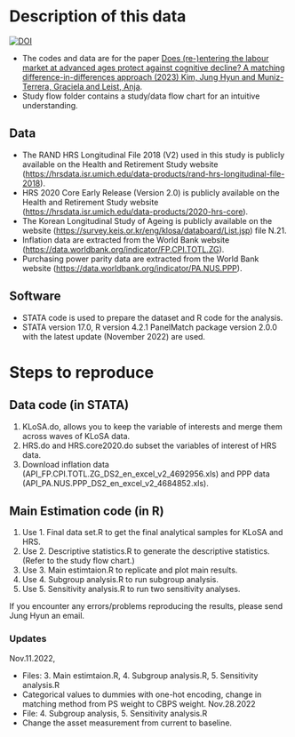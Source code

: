 # Description of this data
[![DOI](https://zenodo.org/badge/563442711.svg)](https://zenodo.org/badge/latestdoi/563442711)
- The codes and data are for the paper [Does (re-)entering the labour market at advanced ages protect against cognitive decline? A matching difference-in-differences approach (2023) Kim, Jung Hyun and Muniz-Terrera, Graciela and Leist, Anja](https://jech.bmj.com/content/early/2023/07/17/jech-2022-220197).
- Study flow folder contains a study/data flow chart for an intuitive understanding.

## Data
- The RAND HRS Longitudinal File 2018 (V2) used in this study is publicly available on the Health and Retirement Study website (https://hrsdata.isr.umich.edu/data-products/rand-hrs-longitudinal-file-2018).
- HRS 2020 Core Early Release (Version 2.0) is publicly available on the Health and Retirement Study website (https://hrsdata.isr.umich.edu/data-products/2020-hrs-core).
- The Korean Longitudinal Study of Ageing is publicly available on the website (https://survey.keis.or.kr/eng/klosa/databoard/List.jsp) file N.21.
- Inflation data are extracted from the World Bank website (https://data.worldbank.org/indicator/FP.CPI.TOTL.ZG).
- Purchasing power parity data are extracted from the World Bank website (https://data.worldbank.org/indicator/PA.NUS.PPP).

## Software
- STATA code is used to prepare the dataset and R code for the analysis.
- STATA version 17.0, R version 4.2.1 PanelMatch package version 2.0.0 with the latest update (November 2022) are used.

# Steps to reproduce
## Data code (in STATA)
1. KLoSA.do, allows you to keep the variable of interests and merge them across waves of KLoSA data.
2. HRS.do and HRS.core2020.do subset the variables of interest of HRS data. 
3. Download inflation data (API_FP.CPI.TOTL.ZG_DS2_en_excel_v2_4692956.xls) and PPP data (API_PA.NUS.PPP_DS2_en_excel_v2_4684852.xls).

## Main Estimation code (in R)
1. Use 1. Final data set.R to get the final analytical samples for KLoSA and HRS.
2. Use 2. Descriptive statistics.R to generate the descriptive statistics. (Refer to the study flow chart.)
3. Use 3. Main estimtaion.R to replicate and plot main results.
4. Use 4. Subgroup analysis.R to run subgroup analysis. 
5. Use 5. Sensitivity analysis.R to run two sensitivity analyses. 

If you encounter any errors/problems reproducing the results, please send Jung Hyun an email.


### Updates 
Nov.11.2022, 
- Files: 3. Main estimtaion.R, 4. Subgroup analysis.R, 5. Sensitivity analysis.R 
- Categorical values to dummies with one-hot encoding, change in matching method from PS weight to CBPS weight.
Nov.28.2022
- File: 4. Subgroup analysis, 5. Sensitivity analysis.R
- Change the asset measurement from current to baseline.
